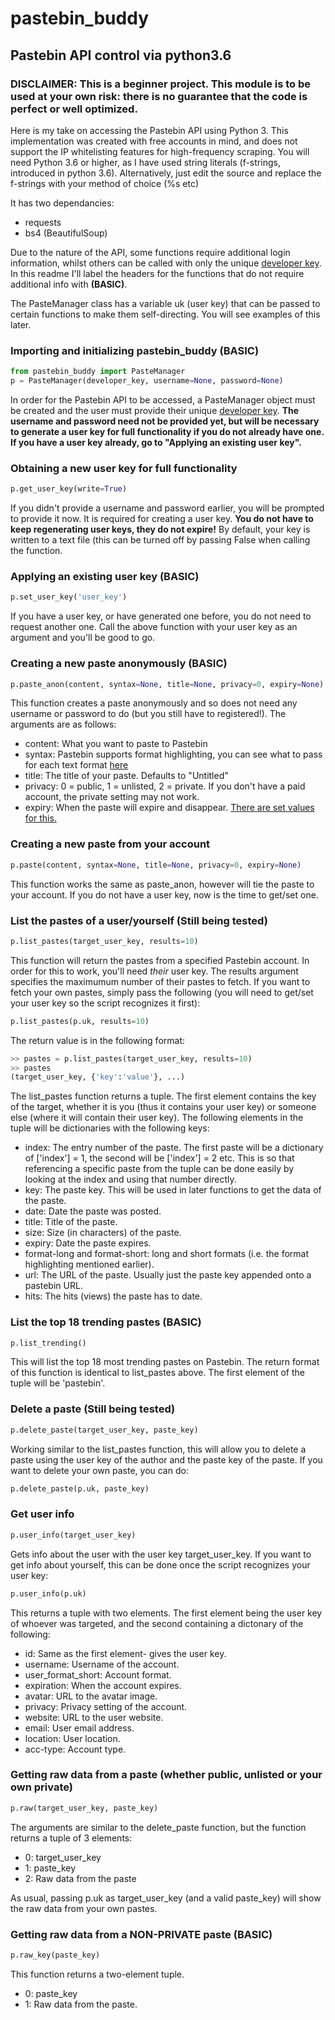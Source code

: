 # pastebin_buddy
## Pastebin API control via python3.6
### DISCLAIMER: This is a beginner project. This module is to be used at your own risk: there is no guarantee that the code is perfect or well optimized.

Here is my take on accessing the Pastebin API using Python 3. This implementation was created with free accounts in mind, and does not support the IP whitelisting features for high-frequency scraping. You will need Python 3.6 or higher, as I have used string literals (f-strings, introduced in python 3.6). Alternatively, just edit the source and replace the f-strings with your method of choice (%s etc)

It has two dependancies:
  * requests
  * bs4 (BeautifulSoup)

Due to the nature of the API, some functions require additional login information, whilst others can be called with only the unique [developer key](https://pastebin.com/api#1). In this readme I'll label the headers for the functions that do not require additional info with **(BASIC)**.

The PasteManager class has a variable uk (user key) that can be passed to certain functions to make them self-directing. You will see examples of this later.

### Importing and initializing pastebin_buddy (BASIC)
~~~ python
from pastebin_buddy import PasteManager
p = PasteManager(developer_key, username=None, password=None)
~~~

In order for the Pastebin API to be accessed, a PasteManager object must be created and the user must provide their unique [developer key](https://pastebin.com/api#1). **The username and password need not be provided yet, but will be necessary to generate a user key for full functionality if you do not already have one. If you have a user key already, go to "Applying an existing user key".**

### Obtaining a new user key for full functionality 
~~~ python
p.get_user_key(write=True)
~~~

If you didn't provide a username and password earlier, you will be prompted to provide it now. It is required for creating a user key. **You do not have to keep regenerating user keys, they do not expire!** By default, your key is written to a text file (this can be turned off by passing False when calling the function.

### Applying an existing user key (BASIC)
~~~ python
p.set_user_key('user_key')
~~~

If you have a user key, or have generated one before, you do not need to request another one. Call the above function with your user key as an argument and you'll be good to go.

### Creating a new paste anonymously (BASIC)
~~~ python
p.paste_anon(content, syntax=None, title=None, privacy=0, expiry=None)
~~~

This function creates a paste anonymously and so does not need any username or password to do (but you still have to registered!). The arguments are as follows:
  * content: What you want to paste to Pastebin
  * syntax: Pastebin supports format highlighting, you can see what to pass for each text format [here](https://pastebin.com/api#5)
  * title: The title of your paste. Defaults to "Untitled"
  * privacy: 0 = public, 1 = unlisted, 2 = private. If you don't have a paid account, the private setting may not work.
  * expiry: When the paste will expire and disappear. [There are set values for this.](https://pastebin.com/api#6)
 
### Creating a new paste from your account
~~~ python
p.paste(content, syntax=None, title=None, privacy=0, expiry=None)
~~~

This function works the same as paste_anon, however will tie the paste to your account. If you do not have a user key, now is the time to get/set one.

### List the pastes of a user/yourself (Still being tested)
~~~ python
p.list_pastes(target_user_key, results=10)
~~~

This function will return the pastes from a specified Pastebin account. In order for this to work, you'll need *their* user key. The results argument specifies the maximumum number of their pastes to fetch. If you want to fetch your own pastes, simply pass the following (you will need to get/set your user key so the script recognizes it first):

~~~ python
p.list_pastes(p.uk, results=10)
~~~

The return value is in the following format:

~~~ python
>> pastes = p.list_pastes(target_user_key, results=10)
>> pastes
(target_user_key, {'key':'value'}, ...)
~~~

The list_pastes function returns a tuple. The first element contains the key of the target, whether it is you (thus it contains your user key) or someone else (where it will contain their user key). The following elements in the tuple will be dictionaries with the following keys:
  * index: The entry number of the paste. The first paste will be a dictionary of ['index'] = 1, the second will be ['index'] = 2 etc. This is so that referencing a specific paste from the tuple can be done easily by looking at the index and using that number directly.
  * key: The paste key. This will be used in later functions to get the data of the paste.
  * date: Date the paste was posted.
  * title: Title of the paste.
  * size: Size (in characters) of the paste.
  * expiry: Date the paste expires.
  * format-long and format-short: long and short formats (i.e. the format highlighting mentioned earlier).
  * url: The URL of the paste. Usually just the paste key appended onto a pastebin URL.
  * hits: The hits (views) the paste has to date.
  
### List the top 18 trending pastes (BASIC)
~~~ python
p.list_trending()
~~~

This will list the top 18 most trending pastes on Pastebin. The return format of this function is identical to list_pastes above. The first element of the tuple will be 'pastebin'.

### Delete a paste (Still being tested)
~~~ python
p.delete_paste(target_user_key, paste_key)
~~~

Working similar to the list_pastes function, this will allow you to delete a paste using the user key of the author and the paste key of the paste. If you want to delete your own paste, you can do:

~~~ python
p.delete_paste(p.uk, paste_key)
~~~

### Get user info
~~~ python
p.user_info(target_user_key)
~~~

Gets info about the user with the user key target_user_key. If you want to get info about yourself, this can be done once the script recognizes your user key:

~~~ python
p.user_info(p.uk)
~~~

This returns a tuple with two elements. The first element being the user key of whoever was targeted, and the second containing a dictonary of the following:
  * id: Same as the first element- gives the user key.
  * username: Username of the account.
  * user_format_short: Account format.
  * expiration: When the account expires.
  * avatar: URL to the avatar image.
  * privacy: Privacy setting of the account.
  * website: URL to the user website.
  * email: User email address.
  * location: User location.
  * acc-type: Account type.
  
### Getting raw data from a paste (whether public, unlisted or your own private)
~~~ python
p.raw(target_user_key, paste_key)
~~~

The arguments are similar to the delete_paste function, but the function returns a tuple of 3 elements:
  * 0: target_user_key
  * 1: paste_key
  * 2: Raw data from the paste
  
As usual, passing p.uk as target_user_key (and a valid paste_key) will show the raw data from your own pastes.

### Getting raw data from a NON-PRIVATE paste (BASIC)
~~~ python
p.raw_key(paste_key)
~~~

This function returns a two-element tuple.
  * 0: paste_key
  * 1: Raw data from the paste.
